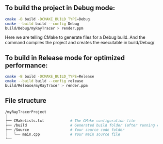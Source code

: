 ## To build the project in Debug mode:

```bash
cmake -B build -DCMAKE_BUILD_TYPE=Debug
cmake --build build --config Debug
build/Debug/myRayTracer > render.ppm
```
Here we are telling CMake to generate files for a Debug build. And the command compiles the project and creates the executable in build/Debug/

## To build in Release mode for optimized performance:

```bash
cmake -B build -DCMAKE_BUILD_TYPE=Release
cmake --build build --config release
build/Release/myRayTracer > render.ppm
```

## File structure
```bash
/myRayTracerProject
│
├── CMakeLists.txt            # The CMake configuration file
├── /build                    # Generated build folder (after running cmake)
├── /Source                   # Your source code folder
│   └── main.cpp              # Your main source file
└── 

```